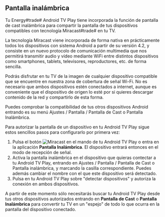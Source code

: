 ## Pantalla inalámbrica

Tu Energy#trade# Android TV Play tiene incorporada la función de pantalla de cast inalámbrica para compartir la pantalla de tus dispositivos compatibles con tecnología Miracast#trade# en tu TV. 

La tecnología Miracast viene incorporada de forma nativa en prácticamente todos los dispositivos con sistema Android a partir de su versión 4.2, y consiste en un nuevo protocolo  de comunicación multimedia que nos permitirá transmitir audio y vídeo mediante WiFi entre distintos dispositivos como smartphones, tablets, televisores, reproductores, etc. de forma sencilla.

Podrás disfrutar en tu TV de la imagen de cualquier dispositivo compatible que se encuentre en nuestra zona de cobertura de señal Wi-Fi. No es necesario que ambos dispositivos estén conectados a internet, aunque es conveniente que el dispositivo de origen lo esté por si quieres descargar contenido de la red y compartirlo de esta forma.

Puedes comprobar la compatibilidad de tus otros dispositivos Android entrando es su menú Ajustes / Pantalla / Pantalla de Cast o Pantalla Inalámbrica. 

Para autorizar la pantalla de un dispositivo en tu Android TV Play sigue estos sencillos pasos para configurarlo por primera vez:

1. Pulsa el botón ![Miracast](http://static.energysistem.com/images/manuals/42162/55001fcc851ce.jpg) en el mando de tu Android TV Play o entra en la aplicación **Pantalla Inalámbrica**. El dispositivo entrará entonces en el modo de recepción de señal. 
2. Activa la pantalla inalámbrica en el dispositivo que quieras contectar a tu Android TV Play, entrando en Ajustes / Pantalla / Pantalla de Cast o Pantalla inalámbrica, y marcando la casilla correspondiente. Puedes además cambiar el nombre con el que este dispositivo será detectado. 
3. Pulsa en tu Android TV Play sobre "detectar dispositivos" y autoriza la conexión en ambos dispositivos.

A partir de este momento sólo necesitarás buscar tu Android TV Play desde tus otros dispositivos autorizados entrando en **Pantalla de Cast** o **Pantalla Inalámbrica** para convertir tu TV en un "espejo" de todo lo que ocurra en la pantalla del dispositivo conectado. 







